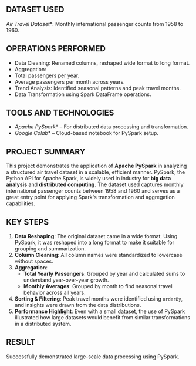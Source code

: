 ## DATASET USED
*Air Travel Dataset**: Monthly international passenger counts from 1958 to 1960.

##  OPERATIONS PERFORMED
-  Data Cleaning: Renamed columns, reshaped wide format to long format.
-  Aggregation: 
  - Total passengers per year.
  - Average passengers per month across years.
-  Trend Analysis: Identified seasonal patterns and peak travel months.
-  Data Transformation using Spark DataFrame operations.

## TOOLS AND TECHNOLOGIES
- *Apache PySpark** – For distributed data processing and transformation.
- *Google Colab** – Cloud-based notebook for PySpark setup.


## PROJECT SUMMARY 

This project demonstrates the application of **Apache PySpark** in analyzing a structured air travel dataset in a scalable, efficient manner. PySpark, the Python API for Apache Spark, is widely used in industry for **big data analysis** and **distributed computing**. The dataset used captures monthly international passenger counts between 1958 and 1960 and serves as a great entry point for applying Spark's transformation and aggregation capabilities.


##  KEY STEPS
1. **Data Reshaping**: The original dataset came in a wide format. Using PySpark, it was reshaped into a long format to make it suitable for grouping and summarization.
2. **Column Cleaning**: All column names were standardized to lowercase without spaces.
3. **Aggregation**: 
   - **Total Yearly Passengers**: Grouped by year and calculated sums to understand year-over-year growth.
   - **Monthly Averages**: Grouped by month to find seasonal travel behavior across all years.
4. **Sorting & Filtering**: Peak travel months were identified using `orderBy`, and insights were drawn from the data distributions.
5. **Performance Highlight**: Even with a small dataset, the use of PySpark illustrated how large datasets would benefit from similar transformations in a distributed system.

##  RESULT
Successfully demonstrated large-scale data processing using PySpark.
